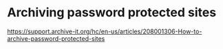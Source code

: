 # Archiving password protected sites
https://support.archive-it.org/hc/en-us/articles/208001306-How-to-archive-password-protected-sites

